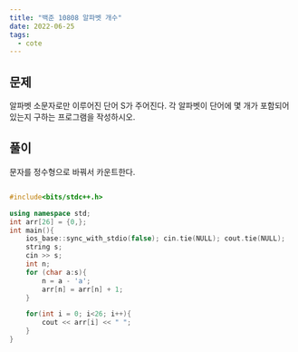```yaml
---
title: "백준 10808 알파벳 개수"
date: 2022-06-25
tags:
  - cote
---
```


## 문제

알파벳 소문자로만 이루어진 단어 S가 주어진다. 각 알파벳이 단어에 몇 개가 포함되어 있는지 구하는 프로그램을 작성하시오.
<br/>

## 풀이

문자를 정수형으로 바꿔서 카운트한다.

```cpp

#include<bits/stdc++.h>

using namespace std;
int arr[26] = {0,};
int main(){
	ios_base::sync_with_stdio(false); cin.tie(NULL); cout.tie(NULL);
	string s;
	cin >> s;
	int n;
	for (char a:s){
		n = a - 'a';
		arr[n] = arr[n] + 1;
	}

	for(int i = 0; i<26; i++){
		cout << arr[i] << " ";
	}
}
```
